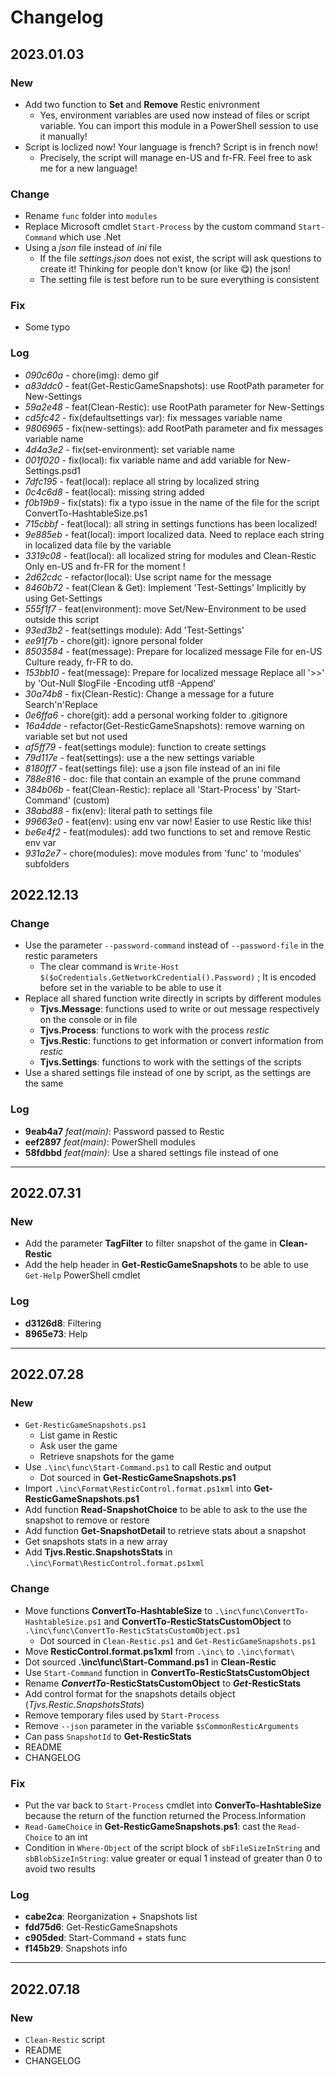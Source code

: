 # Changelog

## 2023.01.03


### New

- Add two function to **Set** and **Remove** Restic enivronment
  - Yes, environment variables are used now instead of files or script variable. You can import this module in a PowerShell session to use it manually!
- Script is loclized now! Your language is french? Script is in french now!
  - Precisely, the script will manage en-US and fr-FR. Feel free to ask me for a new language!

### Change

- Rename `func` folder into `modules`
- Replace Microsoft cmdlet `Start-Process` by the custom command `Start-Command` which use .Net
- Using a *json* file instead of *ini* file
  - If the file *settings.json* does not exist, the script will ask questions to create it! Thinking for people don't know (or like 😋) the json!
  - The setting file is test before run to be sure everything is consistent

### Fix

- Some typo

### Log

- *090c60a* - chore(img): demo gif
- *a83ddc0* - feat(Get-ResticGameSnapshots): use RootPath parameter for New-Settings
- *59a2e48* - feat(Clean-Restic): use RootPath parameter for New-Settings
- *cd5fc42* - fix(defaultsettings var): fix messages variable name
- *9806965* - fix(new-settings): add RootPath parameter and fix messages variable name
- *4d4a3e2* - fix(set-environment): set variable name
- *001f020* - fix(local): fix variable name and add variable for New-Settings.psd1
- *7dfc195* - feat(local): replace all string by localized string
- *0c4c6d8* - feat(local): missing string added
- *f0b19b9* - fix(stats): fix a typo issue in the name of the file for the script ConvertTo-HashtableSize.ps1
- *715cbbf* - feat(local): all string in settings functions has been localized!
- *9e885eb* - feat(local): import localized data. Need to replace each string in localized data file by the variable
- *3319c08* - feat(local): all localized string for modules and Clean-Restic Only en-US and fr-FR for the moment !
- *2d62cdc* - refactor(local): Use script name for the message
- *8460b72* - feat(Clean & Get): Implement 'Test-Settings' Implicitly by using Get-Settings
- *555f1f7* - feat(environment): move Set/New-Environment to be used outside this script
- *93ed3b2* - feat(settings module): Add 'Test-Settings'
- *ee91f7b* - chore(git): ignore personal folder
- *8503584* - feat(message): Prepare for localized message File for en-US Culture ready, fr-FR to do.
- *153bb10* - feat(message): Prepare for localized message Replace all '>>' by 'Out-Null $logFile -Encoding utf8 -Append'
- *30a74b8* - fix(Clean-Restic): Change a message for a future Search'n'Replace
- *0e6ffa6* - chore(git): add a personal working folder to .gitignore
- *16a4dde* - refactor(Get-ResticGameSnapshots): remove warning on variable set but not used
- *af5ff79* - feat(settings module): function to create settings
- *79d117e* - feat(settings): use a the new settings variable
- *8180ff7* - feat(settings file): use a json file instead of an ini file
- *788e816* - doc: file that contain an example of the prune command
- *384b06b* - feat(Clean-Restic): replace all 'Start-Process' by 'Start-Command' (custom)
- *38abd88* - fix(env): literal path to settings file
- *99663e0* - feat(env): using env var now! Easier to use Restic like this!
- *be6e4f2* - feat(modules): add two functions to set and remove Restic env var
- *931a2e7* - chore(modules): move modules from 'func' to 'modules' subfolders

## 2022.12.13

### Change

- Use the parameter `--password-command` instead of `--password-file` in the restic parameters
  - The clear command is `Write-Host $($oCredentials.GetNetworkCredential().Password)` ; It is encoded before set in the variable to be able to use it
- Replace all shared function write directly in scripts by different modules
  - **Tjvs.Message**: functions used to write or out message respectively on the console or in file
  - **Tjvs.Process**: functions to work with the process *restic*
  - **Tjvs.Restic**: functions to get information or convert information from *restic*
  - **Tjvs.Settings**: functions to work with the settings of the scripts
- Use a shared settings file instead of one by script, as the settings are the same

### Log

- **9eab4a7** *feat(main)*: Password passed to Restic
- **eef2897** *feat(main)*: PowerShell modules
- **58fdbbd** *feat(main)*: Use a shared settings file instead of one

---

## 2022.07.31

### New

- Add the parameter **TagFilter** to filter snapshot of the game in **Clean-Restic**
- Add the help header in **Get-ResticGameSnapshots** to be able to use `Get-Help` PowerShell cmdlet

### Log

- **d3126d8**: Filtering
- **8965e73**: Help

---

## 2022.07.28

### New

- `Get-ResticGameSnapshots.ps1`
  - List game in Restic
  - Ask user the game
  - Retrieve snapshots for the game
- Use `.\inc\func\Start-Command.ps1` to call Restic and output
  - Dot sourced in **Get-ResticGameSnapshots.ps1**
- Import `.\inc\Format\ResticControl.format.ps1xml` into **Get-ResticGameSnapshots.ps1**
- Add function **Read-SnapshotChoice** to be able to ask to the use the snapshot to remove or restore
- Add function **Get-SnapshotDetail** to retrieve stats about a snapshot
- Get snapshots stats in a new array
- Add **Tjvs.Restic.SnapshotsStats** in `.\inc\Format\ResticControl.format.ps1xml`

### Change

- Move functions **ConvertTo-HashtableSize** to `.\inc\func\ConvertTo-HashtableSize.ps1` and **ConvertTo-ResticStatsCustomObject** to `.\inc\func\ConvertTo-ResticStatsCustomObject.ps1`
  - Dot sourced in `Clean-Restic.ps1` and `Get-ResticGameSnapshots.ps1`
- Move **ResticControl.format.ps1xml** from `.\inc\` to `.\inc\format\`
- Dot sourced **.\inc\func\Start-Command.ps1** in **Clean-Restic**
- Use `Start-Command` function in **ConvertTo-ResticStatsCustomObject**
- Rename ***ConvertTo*-ResticStatsCustomObject** to ***Get*-ResticStats**
- Add control format for the snapshots details object (*Tjvs.Restic.SnapshotsStats*)
- Remove temporary files used by `Start-Process`
- Remove `--json` parameter in the variable `$sCommonResticArguments`
- Can pass `SnapshotId` to **Get-ResticStats**
- README
- CHANGELOG

### Fix

- Put the var back to `Start-Process` cmdlet into **ConverTo-HashtableSize** because the return of the function returned the Process.Information
- `Read-GameChoice` in **Get-ResticGameSnapshots.ps1**: cast the `Read-Choice` to an int
- Condition in `Where-Object` of the script block of `sbFileSizeInString` and `sbBlobSizeInString`: value greater or equal 1 instead of greater than 0 to avoid two results

### Log

- **cabe2ca**: Reorganization + Snapshots list
- **fdd75d6**: Get-ResticGameSnapshots
- **c905ded**: Start-Command + stats func
- **f145b29**: Snapshots info

---

## 2022.07.18

### New

- `Clean-Restic` script
- README
- CHANGELOG
